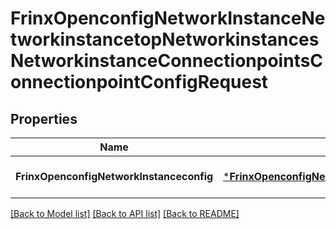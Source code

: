 # FrinxOpenconfigNetworkInstanceNetworkinstancetopNetworkinstancesNetworkinstanceConnectionpointsConnectionpointConfigRequest

## Properties
Name | Type | Description | Notes
------------ | ------------- | ------------- | -------------
**FrinxOpenconfigNetworkInstanceconfig** | [***FrinxOpenconfigNetworkInstanceNetworkinstancetopNetworkinstancesNetworkinstanceConnectionpointsConnectionpointConfig**](frinx.openconfig.network.instance.networkinstancetop.networkinstances.networkinstance.connectionpoints.connectionpoint.Config.md) |  | [optional] [default to null]

[[Back to Model list]](../README.md#documentation-for-models) [[Back to API list]](../README.md#documentation-for-api-endpoints) [[Back to README]](../README.md)


